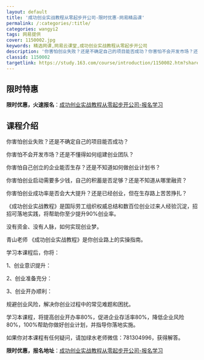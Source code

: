 ```yaml
---
layout: default
title: '成功创业实战教程从零起步开公司-限时优惠-网易精品课'
permalink: /:categories/:title/
categories: wangyi2
tags: 网易提供
cover: 1150002.jpg
keywords: 精选网课,网易云课堂,成功创业实战教程从零起步开公司
description: '你害怕创业失败？还是不确定自己的项目能否成功？你害怕不会开发市场？还是不懂得如何组建创业团队？你害怕自己创立的企业能否生'
classid: 1150002
targetlink: https://study.163.com/course/introduction/1150002.htm?share=1&shareId=1025206652&utm_campaign=share&utm_medium=iphoneShare&utm_source=&utm_u=1025206652
---
```


## 限时特惠

**限时优惠，火速报名**：[成功创业实战教程从零起步开公司-报名学习](https://study.163.com/course/introduction/1150002.htm?share=1&shareId=1025206652&utm_campaign=share&utm_medium=iphoneShare&utm_source=&utm_u=1025206652)

## 课程介绍

你害怕创业失败？还是不确定自己的项目能否成功？

你害怕不会开发市场？还是不懂得如何组建创业团队？

你害怕自己创立的企业能否生存？还是不知道如何做创业计划书？

你害怕创业启动需要多少钱，自己的积蓄是否足够？还是不知道从哪里融资？

 

你害怕创业成功率是否会大大提升？还是已经创业，但在生存路上苦苦挣扎？



《成功创业实战教程》是国际劳工组织权威总结和数百位创业过来人经验沉淀，招招可落地实践，将帮助你至少提升90%创业率。



没有资金、没有人脉，如何实现创业梦。



 青山老师 《成功创业实战教程》是你创业路上的实操指南。



学习本课程后，你将：



1、创业意识提升：

2、创业准备充分：

3、创业开办顺利：



规避创业风险，解决你创业过程中的常见难题和困扰。



学习本课程，将提高创业开办率80%，促进企业存活率80%，降低企业风险80%，100%帮助你做好创业计划，并指导你落地实施。



如果你对本课程有任何疑问，请加绿水老师微信：781304996，获得解答。

**限时优惠，报名地址**：[成功创业实战教程从零起步开公司-报名学习](https://study.163.com/course/introduction/1150002.htm?share=1&shareId=1025206652&utm_campaign=share&utm_medium=iphoneShare&utm_source=&utm_u=1025206652)

